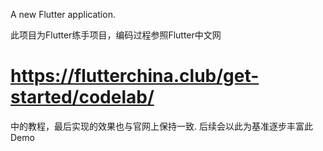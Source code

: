 
A new Flutter application.

此项目为Flutter练手项目，编码过程参照Flutter中文网
#  https://flutterchina.club/get-started/codelab/
中的教程，最后实现的效果也与官网上保持一致.
后续会以此为基准逐步丰富此Demo

